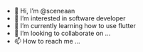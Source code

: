 - 👋 Hi, I’m @sceneaan
- 👀 I’m interested in software developer
- 🌱 I’m currently learning how to use flutter 
- 💞️ I’m looking to collaborate on ...
- 📫 How to reach me ...

<!---
sceneaan/sceneaan is a ✨ special ✨ repository because its `README.md` (this file) appears on your GitHub profile.
You can click the Preview link to take a look at your changes.
--->
